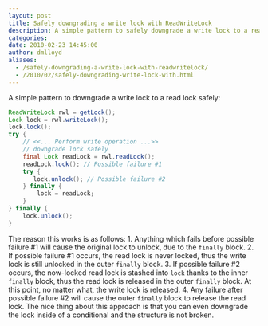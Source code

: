 ```yaml
---
layout: post
title: Safely downgrading a write lock with ReadWriteLock
description: A simple pattern to safely downgrade a write lock to a read lock safely.
categories: 
date: 2010-02-23 14:45:00
author: dmlloyd
aliases:
  - /safely-downgrading-a-write-lock-with-readwritelock/
  - /2010/02/safely-downgrading-write-lock-with.html
---
```

 A simple pattern to downgrade a write lock to a read lock safely:

```java
ReadWriteLock rwl = getLock();
Lock lock = rwl.writeLock();
lock.lock();
try {
    // <<... Perform write operation ...>>
    // downgrade lock safely
    final Lock readLock = rwl.readLock();
    readLock.lock(); // Possible failure #1
    try {
       lock.unlock(); // Possible failure #2
    } finally {
        lock = readLock;
    }
} finally {
    lock.unlock();
}
```

The reason this works is as follows: 1. Anything which fails before possible failure #1 will cause the original lock to unlock, due to the `finally` block. 2. If possible failure #1 occurs, the read lock is never locked, thus the write lock is still unlocked in the outer `finally` block. 3. If possible failure #2 occurs, the now\-locked read lock is stashed into `lock` thanks to the inner `finally` block, thus the read lock is released in the outer `finally` block. At this point, no matter what, the write lock is released. 4. Any failure after possible failure #2 will cause the outer `finally` block to release the read lock. The nice thing about this approach is that you can even downgrade the lock inside of a conditional and the structure is not broken.
